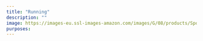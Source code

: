 ```yaml
---
title: "Running"
description: ""
image: https://images-eu.ssl-images-amazon.com/images/G/08/products/Sports/2.Test_HP/lifestyle/Running
purposes:
---
```

